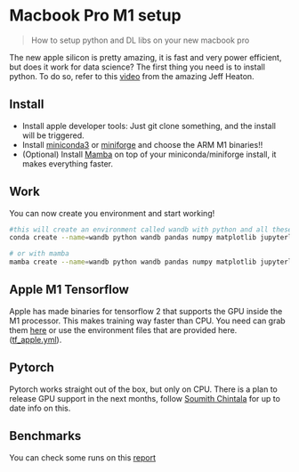 # Macbook Pro M1 setup
> How to setup python and DL libs on your new macbook pro

The new apple silicon is pretty amazing, it is fast and very power efficient, but does it work for data science? The first thing you need is to install python. To do so, refer to this [video](https://www.youtube.com/watch?v=w2qlou7n7MA&list=RDCMUCR1-GEpyOPzT2AO4D_eifdw&index=1) from the amazing Jeff Heaton.

## Install

- Install apple developer tools: Just git clone something, and the install will be triggered.
- Install [miniconda3](https://docs.conda.io/en/latest/miniconda.html) or [miniforge](https://github.com/conda-forge/miniforge) and choose the ARM M1 binaries!!
- (Optional) Install [Mamba](https://github.com/mamba-org/mamba) on top of your miniconda/miniforge install, it makes everything faster.

## Work

You can now create you environment and start working!

```bash
#this will create an environment called wandb with python and all these pkgs
conda create --name=wandb python wandb pandas numpy matplotlib jupyterlab

# or with mamba
mamba create --name=wandb python wandb pandas numpy matplotlib jupyterlab
```

## Apple M1 Tensorflow
Apple has made binaries for tensorflow 2 that supports the GPU inside the M1 processor. This makes training way faster than CPU. You need can grab them [here](https://developer.apple.com/metal/tensorflow-plugin/) or use the environment files that are provided here. ([tf_apple.yml](tf_apple.yml)).

## Pytorch
Pytorch works straight out of the box, but only on CPU. There is a plan to release GPU support in the next months, follow [Soumith Chintala](https://twitter.com/soumithchintala) for up to date info on this.

## Benchmarks
You can check some runs on this [report](http://wandb.me/m1pro)